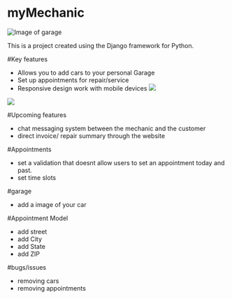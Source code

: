 # myMechanic

![Image of garage](https://i.gyazo.com/0bb9cf13c4597bcbebe9f06a16441ea6.png)

This is a project created using the Django framework for Python.

#Key features
- Allows you to add cars to your personal Garage
- Set up appointments for repair/service
- Responsive design work with mobile devices
![](https://i.gyazo.com/21b9b98765840b106a8703bc50270ece.gif)

![](https://i.gyazo.com/43b8828c02e42da827173179497b3894.gif)

#Upcoming features
- chat messaging system between the mechanic and the customer
- direct invoice/ repair summary through the website

#Appointments
  - set a validation that doesnt allow users to set an appointment today and past.
  - set time slots
  
#garage
- add a image of your car
 
#Appointment Model
- add street
- add City
- add State
- add ZIP

#bugs/issues
- removing cars 
- removing appointments


